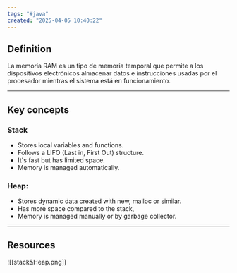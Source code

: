 ```yaml
---
tags: "#java"
created: "2025-04-05 10:40:22"
---
```

## **Definition**
La memoria RAM es un tipo de memoria temporal que permite a los dispositivos electrónicos almacenar datos e instrucciones usadas por el procesador mientras el sistema está en funcionamiento.
___
## **Key concepts**
### **Stack**
- Stores local variables and functions.
- Follows a LIFO (Last in, First Out) structure.
- It's fast but has limited space.
- Memory is managed automatically.
### **Heap**:
- Stores dynamic data created with new, malloc or similar.
- Has more space compared to the stack,
- Memory is managed manually or by garbage collector.
---
## **Resources**
![[stack&Heap.png]]
